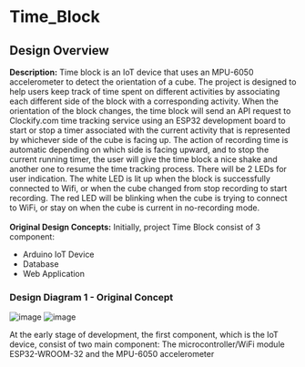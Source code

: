 # Time_Block
## Design Overview
**Description:** Time block is an IoT device that uses an MPU-6050 accelerometer to detect the orientation of a cube. The project is designed to help users keep track of time spent on different activities by associating each different side of the block with a corresponding activity. When the orientation of the block changes, the time block will send an API request to Clockify.com time tracking service using an ESP32 development board to start or stop a timer associated with the current activity that is represented by whichever side of the cube is facing up. The action of recording time is automatic depending on which side is facing upward, and to stop the current running timer, the user will give the time block a nice shake and another one to resume the time tracking process. There will be 2 LEDs for user indication. The white LED is lit up when the block is successfully connected to Wifi, or when the cube changed from stop recording to start recording. The red LED will be blinking when the cube is trying to connect to WiFi, or stay on when the cube is current in no-recording mode. 
<br>
<br>
**Original Design Concepts:** Initially, project Time Block consist of 3 component:
- Arduino IoT Device 
- Database
- Web Application
### Design Diagram 1 - Original Concept
![image](https://user-images.githubusercontent.com/97687998/235016566-6aaba4b7-b96d-48fc-b577-fcef49c668a0.png)
![image](https://user-images.githubusercontent.com/97687998/235034385-78148da6-6298-4ac0-862a-45d4cafce68d.png)


At the early stage of development, the first component, which is the IoT device, consist of two main component: The microcontroller/WiFi module ESP32-WROOM-32 and the MPU-6050 accelerometer 
